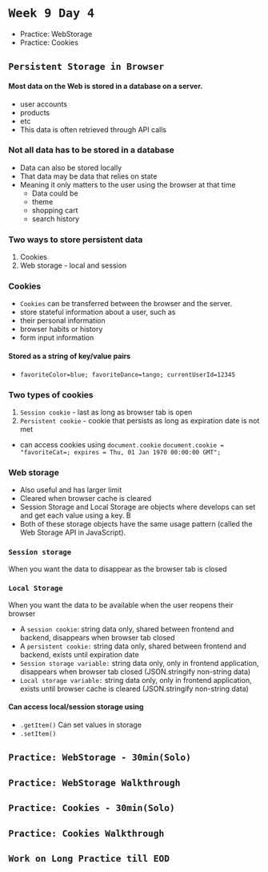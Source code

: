 # `Week 9 Day 4`


- Practice: WebStorage
- Practice: Cookies

## `Persistent Storage in Browser`

#### Most data on the Web is stored in a database on a server.
  * user accounts
  * products
  * etc
  * This data is often retrieved through API calls

### Not all data has to be stored in a database
  * Data can also be stored locally
  * That data may be data that relies on state
  * Meaning it only matters to the user using the browser at that time
    * Data could be
    * theme
    * shopping cart
    * search history

### Two ways to store persistent data
  1. Cookies
  2. Web storage - local and session

### Cookies
  * `Cookies` can be transferred between the browser and the server.
  * store stateful information about a user, such as
  * their personal information
  * browser habits or history
  * form input information

#### Stored as a string of key/value pairs
  * `favoriteColor=blue; favoriteDance=tango; currentUserId=12345`
### Two types of cookies
  1. `Session cookie` - last as long as browser tab is open
  2. `Persistent cookie` - cookie that persists as long as expiration date is not met
  * can access cookies using `document.cookie`
  `document.cookie = "favoriteCat=; expires = Thu, 01 Jan 1970 00:00:00 GMT";`

### Web storage
  * Also useful and has larger limit
  * Cleared when browser cache is cleared
  * Session Storage and Local Storage are objects where develops can set and get each value using a key. B
  * Both of these storage objects have the same usage pattern (called the Web Storage API in JavaScript).

### `Session storage`
When you want the data to disappear as the browser tab is closed

### `Local Storage`
When you want the data to be available when the user reopens their browser

  * A `session cookie`: string data only, shared between frontend and backend, disappears when browser tab closed
  * A `persistent cookie:` string data only, shared between frontend and backend, exists until expiration date
  * `Session storage variable:` string data only, only in frontend application, disappears when browser tab closed (JSON.stringify non-string data)
  * `Local storage variable:` string data only, only in frontend application, exists until browser cache is cleared (JSON.stringify non-string data)

#### Can access local/session storage using
  * `.getItem()`
  Can set values in storage
  * `.setItem()`


## `Practice: WebStorage - 30min(Solo)`
## `Practice: WebStorage Walkthrough`
## `Practice: Cookies - 30min(Solo)`
## `Practice: Cookies Walkthrough`

## `Work on Long Practice till EOD`
